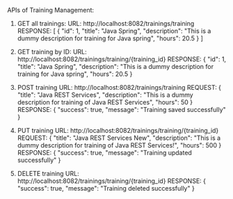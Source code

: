 APIs of Training Management:

1. GET all trainings:
URL: http://localhost:8082/trainings/training
RESPONSE: 
[
    {
        "id": 1,
        "title": "Java Spring",
        "description": "This is a dummy description for training for Java spring",
        "hours": 20.5
    }
]


2. GET training by ID:
URL: http://localhost:8082/trainings/training/{training_id}
RESPONSE:
{
    "id": 1,
    "title": "Java Spring",
    "description": "This is a dummy description for training for Java spring",
    "hours": 20.5
}


3. POST training
URL: http://localhost:8082/trainings/training
REQUEST:
{
    "title": "Java REST Services",
    "description": "This is a dummy description for training of Java REST Services",
    "hours": 50
}
RESPONSE:
{
    "success": true,
    "message": "Training saved successfully"
}


4. PUT training
URL: http://localhost:8082/trainings/training/{training_id}
REQUEST:
{
    "title": "Java REST Services New",
    "description": "This is a dummy description for training of Java REST Services!",
    "hours": 500
}
RESPONSE:
{
    "success": true,
    "message": "Training updated successfully"
}


5. DELETE training
URL: http://localhost:8082/trainings/training/{training_id}
RESPONSE:
{
    "success": true,
    "message": "Training deleted successfully"
}